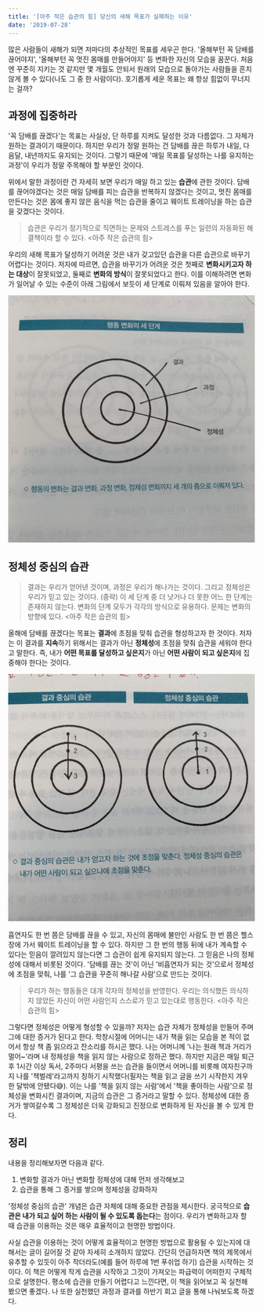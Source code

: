 ```yaml
---
title: '[아주 작은 습관의 힘] 당신의 새해 목표가 실패하는 이유'
date: '2019-07-28'
---
```


많은 사람들이 새해가 되면 저마다의 추상적인 목표를 세우곤 한다. '올해부턴 꼭 담배를 끊어야지', '올해부턴 꼭 멋진 몸매를 만들어야지' 등 변화한 자신의 모습을 꿈꾼다. 처음엔 꾸준히 지키는 것 같지만 몇 개월도 안되서 원래의 모습으로 돌아가는 사람들을 흔치 않게 볼 수 있다(나도 그 중 한 사람이다). 호기롭게 세운 목표는 왜 항상 힘없이 무너지는 걸까?

## 과정에 집중하라
'꼭 담배를 끊겠다'는 목표는 사실상, 단 하루를 지켜도 달성한 것과 다름없다. 그 자체가 원하는 결과이기 때문이다. 하지만 우리가 정말 원하는 건 담배를 끊은 하루가 내일, 다음달, 내년까지도 유지되는 것이다. 그렇기 때문에 '매일 목표를 달성하는 나를 유지하는 과정'이 우리가 정말 주목해야 할 부분인 것이다. 

위에서 말한 과정이란 건 자세히 보면 우리가 매일 하고 있는 **습관**에 관한 것이다. 담배를 끊어야겠다는 것은 매일 담배를 피는 습관을 반복하지 않겠다는 것이고, 멋진 몸매를 만든다는 것은 몸에 좋지 않은 음식을 먹는 습관을 줄이고 웨이트 트레이닝을 하는 습관을 갖겠다는 것이다. 

> 습관은 우리가 정기적으로 직면하는 문제와 스트레스를 푸는 일련의 자동화된 해결책이라 할 수 있다. <아주 작은 습관의 힘>

우리의 새해 목표가 달성하기 어려운 것은 내가 갖고있던 습관을 다른 습관으로 바꾸기 어렵다는 것이다. 저자에 따르면, 습관을 바꾸기가 어려운 것은 첫째로 **변화시키고자 하는 대상**이 잘못되었고, 둘째로 **변화의 방식**이 잘못되었다고 한다. 이를 이해하려면 변화가 일어날 수 있는 수준이 아래 그림에서 보듯이 세 단계로 이뤄져 있음을 알아야 한다.

<img src="./atomic-habits-1.jpg" alt="atomic-hatbits-1" />

## 정체성 중심의 습관
> 결과는 우리가 얻어낸 것이며, 과정은 우리가 해나가는 것이다. 그리고 정체성은 우리가 믿고 있는 것이다. (중략) 이 세 단계 중 더 낫거나 더 못한 어느 한 단계는 존재하지 않는다. 변화의 단계 모두가 각각의 방식으로 유용하다. 문제는 변화의 방향에 있다. <아주 작은 습관의 힘>

올해에 담배를 끊겠다는 목표는 **결과**에 초점을 맞춰 습관을 형성하고자 한 것이다. 저자는 이 결과를 **지속**하기 위해서는 결과가 아닌 **정체성**에 초점을 맞춰 습관을 세워야 한다고 말한다. 즉, 내가 **어떤 목표를 달성하고 싶은지**가 아닌 **어떤 사람이 되고 싶은지**에 집중해야 한다는 것이다.

<img src="./atomic-habits-2.jpg" alt="atomic-hatbits-2" />

흡연자도 한 번 쯤은 담배를 끊을 수 있고, 자신의 몸매에 불만인 사람도 한 번 쯤은 헬스장에 가서 웨이트 트레이닝을 할 수 있다. 하지만 그 한 번의 행동 뒤에 내가 계속할 수 있다는 믿음이 깔려있지 않는다면 그 습관이 쉽게 유지되지 않는다. 그 믿음은 나의 정체성에 대해서 비롯된 것이다. '담배를 끊는 것'이 아닌 '비흡연자가 되는 것'으로서 정체성에 초점을 맞춰, 나를 '그 습관을 꾸준히 해나갈 사람'으로 만드는 것이다. 

> 우리가 하는 행동들은 대개 각자의 정체성을 반영한다. 우리는 의식했든 의식하지 않았든 자신이 어떤 사람인지 스스로가 믿고 있는대로 행동한다. <아주 작은 습관의 힘>

그렇다면 정체성은 어떻게 형성할 수 있을까? 저자는 습관 자체가 정체성을 만들어 주며 그에 대한 증거가 된다고 한다. 학창시절에 어머니는 내가 책을 읽는 모습을 본 적이 없어서 항상 책 좀 읽으라고 잔소리를 하시곤 했다. 나는 어머니께 '나는 원래 책과 거리가 멀어~'라며 내 정체성을 책을 읽지 않는 사람으로 정하곤 했다. 하지만 지금은 매일 퇴근 후 1시간 이상 독서, 2주마다 서평을 쓰는 습관을 들이면서 어머니를 비롯해 여자친구까지 나를 '책벌레'라고까지 칭하기 시작했다(필자는 책을 읽고 글을 쓰기 시작한지 겨우 한 달밖에 안됐다😅). 이는 나를 '책을 읽지 않는 사람'에서 '책을 좋아하는 사람'으로 정체성을 변화시킨 결과이며, 지금의 습관은 그 증거라고 말할 수 있다. 정체성에 대한 증거가 쌓여갈수록 그 정체성은 더욱 강화되고 진정으로 변화하게 된 자신을 볼 수 있게 한다.

## 정리
내용을 정리해보자면 다음과 같다.
1. 변화할 결과가 아닌 변화할 정체성에 대해 먼저 생각해보고
2. 습관을 통해 그 증거를 쌓으며 정체성을 강화하자

'정체성 중심의 습관' 개념은 습관 자체에 대해 중요한 관점을 제시한다. 궁극적으로 **습관은 내가 되고 싶어 하는 사람이 될 수 있도록 돕는다**는 점이다. 우리가 변화하고자 할 때 습관을 이용하는 것은 매우 효율적이고 현명한 방법이다.

사실 습관을 이용하는 것이 어떻게 효율적이고 현명한 방법으로 활용될 수 있는지에 대해서는 글이 길어질 것 같아 자세히 소개하지 않았다. 간단히 언급하자면 책의 제목에서 유추할 수 있듯이 아주 작더라도(예를 들어 하루에 1번 푸쉬업 하기) 습관을 시작하는 것이다. 이 책은 어떻게 작게 습관을 시작하고 그것이 가져오는 파급력이 어떠한지 구체적으로 설명한다. 평소에 습관을 만들기 어렵다고 느낀다면, 이 책을 읽어보고 꼭 실천해 봤으면 좋겠다. 나 또한 실천했던 과정과 결과를 하반기 회고 글을 통해 나눠보도록 하겠다.